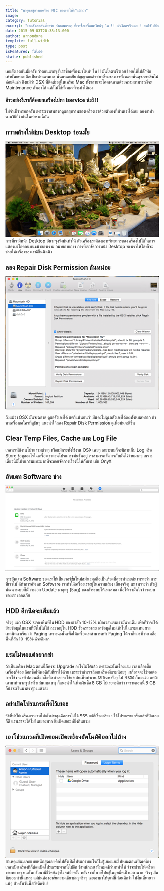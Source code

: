 ```yaml
---
title: "มาดูแลสุขภาพเครื่อง Mac ของเราให้ดีกันดีกว่า"
image:
category: Tutorial
excerpt: "เคยสังเกตกันมั้ยครับ ว่าตอนแรกๆ ที่เราซื้อเครื่องมาใหม่ๆ โห !! มันโคตรเร็วเลย ! พอใช้ไปสักพักเท่านั้นแหละ อืดเป็นเต่าคลานเลย"
date: 2015-09-03T20:38:13.000
author: arnondora
templete: full-width
type: post
isFeatured: false
status: published
---
```


เคยสังเกตกันมั้ยครับ ว่าตอนแรกๆ ที่เราซื้อเครื่องมาใหม่ๆ โห !! มันโคตรเร็วเลย ! พอใช้ไปสักพักเท่านั้นแหละ อืดเป็นเต่าคลานเลย นั่นแหละเป็นสัญญาณแล้วว่าเครื่องของเราทั้งหลายนั้นสุขภาพเริ่มไม่ค่อยดีแล้ว
ถึงแม้ว่า OSX ที่ติดตั้งอยู่ในเครื่อง Mac ทั้งหลายจะโคตรฉลาดด้วยความสามารถที่จะ Maintenance ตัวเองได้ แต่ก็ไม่ใช่ทั้งหมดที่จะทำได้เอง

### อ้าวอย่างงี้เราก็ต้องยกเครื่องไปหา Iservice น่ะสิ !!
ไม่จำเป็นหรอกครับ เพราะเราสามารถดูแลสุขภาพของเครื่องเราด้วยตัวเองที่บ้านเราได้เลย ลองมาทำตามวิธีที่ว่ากันในต่อจากนี้กัน

## กวาดล้างไฟล์บน Desktop ก่อนมั้ย

![OSXFaster1](./OSXFaster1.png)
การที่เรามีหน้า Desktop อันรกรุงรังมันทำให้ ตัวเครื่องเราต้องเอาทรัพยากรของเครื่องไปใช้ในการแสดงผลไอคอนบนหน้าของเรามากมายกายกอง การที่เราจัดการหน้า Desktop ของเราให้โล่งก็จะช่วยให้เครื่องของเราดีขึ้นนิดนึง

## ลอง Repair Disk Permission กันหน่อย

![OSXFaster2](./OSXFaster2.png)

ถึงแม้ว่า OSX มันจะฉลาด ดูแลตัวเองได้ แต่ก็แน่นอนว่า มันคงไม่ดูแลตัวเองได้เองทั้งหมดหรอก ถ้าหาเครื่องขอใครที่ดูมึนๆ แนะนำให้ลอง Repair Disk Permission ดูเพื่อมันจะดีขึ้น

## Clear Temp Files, Cache และ Log File
เวลาเราใช้งานโปรแกรมต่างๆ หรือแม้กระทั่งใช้งาน OSX เฉยๆ เลยระบบก็จะมีการเก็บ Log หรือ Store ข้อมูลอะไรในเครื่องเราตอนโปรแกรมมันรันอยู่ เราสามารถจัดการกับมันได้ง่ายมากๆ เพราะเดี๋ยวนี้มีโปรแกรมเยอะมากที่จะคอยจัดการเรื่องนี้ให้กับเรา เช่น OnyX

## อัพเดท Software บ้าง

![OSXFaster3](./OSXFaster3.png)

การอัพเดท Software ของเราให้เป็นเวอร์ชั่นใหม่สม่ำเสมอถือเป็นเรื่องที่ควรทำเลยล่ะ เพราะว่า การที่เราไม่ได้ทำการอัพเดท Software เราทำให้เครื่องเราอยู่ในความเสี่ยง เสี่ยงจริงๆ นะ เพราะว่า ตัวผู้พัฒนาระบบก็มักจะออก Update มาอุดรู (Bug) ของตัวระบบให้เราเสมอ เพื่อให้เรามั่นใจว่า ระบบของเราปลอดภัย

## HDD อีกนึดจะเต็มแล้ว
จริงๆ แล้ว OSX จะจองพื้นที่ใน HDD ของเราสัก 10-15% เผื่อเวลาแรมเรามันจะเต็ม เพื่อที่ว่าจะได้ย้ายข้อมูลในแรมที่ยังไม่ได้ใช้ ลงมาอยู่ใน HDD ชั่วคราวและเอาข้อมูลใหม่เข้าไปในแรมแทน ทางเทคนิคเราเรียกว่า Paging เพราะฉะนั้นเพื่อให้เครื่องเราสามารถทำ Paging ได้เราก็ควรทีาจะเหลือพื้นที่สัก 10-15% ก็จะดีมาก

## แรมไม่พอแต่อยากซ่า
ถ้าเป็นเครื่อง Mac ตอนนี้ก็คงจะ Upgrade อะไรไม่ได้แล้ว เพราะฉะนั้นเรื่องแรม เวลาเลือกซื้อเครื่องก็ต้องเลือกซื้อให้พอดีกับที่เราใช้ด้วย เพราะว่าถ้าเราเลือกเครื่องที่แรมน้อยๆ มาก็อาจจะไม่พอต่อการใช้งาน ทริปตอนเลือกซื้อคือ ถ้าเราจะใช้แค่เล่นเน็ตทำงาน Office ทั่วๆ ไป 4 GB ก็พอแล้ว แต่ถ้าเอามาทำพวกรูป หรือเล่นเกมเบาๆ ก็แนะนำให้เพิ่มเงินซื้อ 8 GB ไปเลยจะดีกว่า เพราะตอนนี้ 8 GB ก็น่าจะเป็นมาตราฐานแล้วล่ะ

## อย่าเปิดโปรแกรมทิ้งไว้เยอะ
วิธีที่ทำให้เครื่องเราแรมไม่เต็มง่ายสุดคือการไม่ใช้ 555 แต่ก็เรื่องจริงนะ ใช้โปรแกรมเสร็จแล้วก็ปิดเลยก็ดี แรมเราจะได้ไม่กินเยอะมาก ยิ่งเปิดเยอะ ก็ยิ่งกินแรม

## เอาโปรแกรมที่เปิดตอนเปิดเครื่องอัตโนมัติออกไปบ้าง

![OSXFaster4](./OSXFaster4.png)
สาเหตุแต่ผมเจอแบบหนักสุดเลย คือไปตั้งเปิดโปรแกรมอะไรก็ไม่รู้เยอะแยะไปหมดตอนเปิดเครื่อง เวลาเปิดเครื่องทีก็ต้องเปิดโปรแกรมพวกนี้ไปอีก ช้าหนักเลย
ทั้งหมดที่ว่ามาทำให้ น่าจะช่วยให้เครื่องของหลายๆ คนนั้นกลับมามีชีวิตอันรุ่งโรจน์อีกครั้ง หลังจากที่หายไปอยู่ในยุคมืดเป็นเวลานาน จริงๆ มันมีเยอะกว่านี้แหละ แต่มันต้องอาศัยความเชียวชาญจริงๆ เลยเอามาให้ดูแค่นี้ก่อนดีกว่า ไม่งั้นเดี๋ยวยาวแน่ๆ สำหรับวันนี้สวัสดีครับ!
